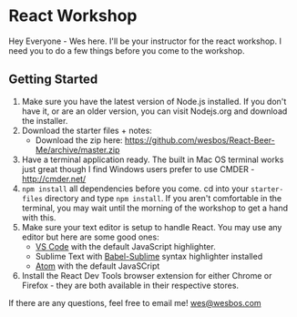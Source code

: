 # React Workshop

Hey Everyone - Wes here. I'll be your instructor for the react workshop. I need you to do a few things before you come to the workshop.

## Getting Started

1. Make sure you have the latest version of Node.js installed. If you don't have it, or are an older version, you can visit Nodejs.org and download the installer.
2. Download the starter files + notes:
	* Download the zip here: https://github.com/wesbos/React-Beer-Me/archive/master.zip
3. Have a terminal application ready. The built in Mac OS terminal works just great though I find Windows users prefer to use CMDER - <http://cmder.net/>
4. `npm install` all dependencies before you come. cd into your `starter-files` directory and type `npm install`. If you aren't comfortable in the terminal, you may wait until the morning of the workshop to get a hand with this.
5. Make sure your text editor is setup to handle React. You may use any editor but here are some good ones:
	* [VS Code](https://code.visualstudio.com/) with the default JavaScript highlighter.
	* Sublime Text with [Babel-Sublime](https://github.com/babel/babel-sublime) syntax highlighter installed
	* [Atom](https://atom.io/) with the default JavaSCript
6. Install the React Dev Tools browser extension for either Chrome or Firefox - they are both available in their respective stores.


If there are any questions, feel free to email me! wes@wesbos.com

